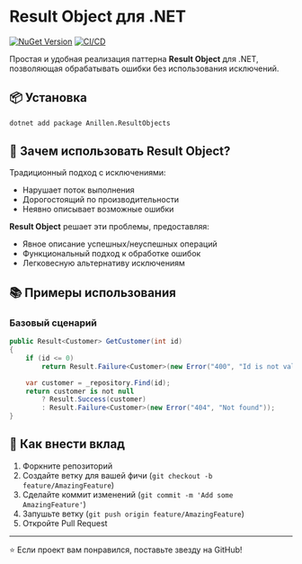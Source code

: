 # Result Object для .NET

[![NuGet Version](https://img.shields.io/nuget/v/Anillen.ResultObjects?style=flat-square)](https://www.nuget.org/packages/Anillen.ResultObjects)
[![CI/CD](https://github.com/anillen/Anillen.ResultObjects/actions/workflows/deploy.yml/badge.svg)](https://github.com/anillen/Anillen.ResultObjects/actions)

Простая и удобная реализация паттерна **Result Object** для .NET, позволяющая обрабатывать ошибки без использования исключений.

## 📦 Установка

```bash
dotnet add package Anillen.ResultObjects
```

## 🎯 Зачем использовать Result Object?

Традиционный подход с исключениями:
- Нарушает поток выполнения
- Дорогостоящий по производительности
- Неявно описывает возможные ошибки

**Result Object** решает эти проблемы, предоставляя:
- Явное описание успешных/неуспешных операций
- Функциональный подход к обработке ошибок
- Легковесную альтернативу исключениям

## 📚 Примеры использования

### Базовый сценарий
```csharp
public Result<Customer> GetCustomer(int id)
{
    if (id <= 0)
        return Result.Failure<Customer>(new Error("400", "Id is not valid"));

    var customer = _repository.Find(id);
    return customer is not null 
        ? Result.Success(customer) 
        : Result.Failure<Customer>(new Error("404", "Not found"));
}
```

## 🤝 Как внести вклад

1. Форкните репозиторий
2. Создайте ветку для вашей фичи (`git checkout -b feature/AmazingFeature`)
3. Сделайте коммит изменений (`git commit -m 'Add some AmazingFeature'`)
4. Запушьте ветку (`git push origin feature/AmazingFeature`)
5. Откройте Pull Request

---
⭐ Если проект вам понравился, поставьте звезду на GitHub!
